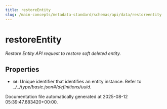 ```yaml
---
title: restoreEntity
slug: /main-concepts/metadata-standard/schemas/api/data/restoreentity
---
```


# restoreEntity

*Restore Entity API request to restore soft deleted entity.*

## Properties

- **`id`**: Unique identifier that identifies an entity instance. Refer to *../../type/basic.json#/definitions/uuid*.


Documentation file automatically generated at 2025-08-12 05:39:47.683420+00:00.
